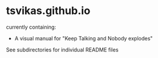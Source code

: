 # tsvikas.github.io

currently containing:
* A visual manual for "Keep Talking and Nobody explodes"

See subdirectories for individual README files
